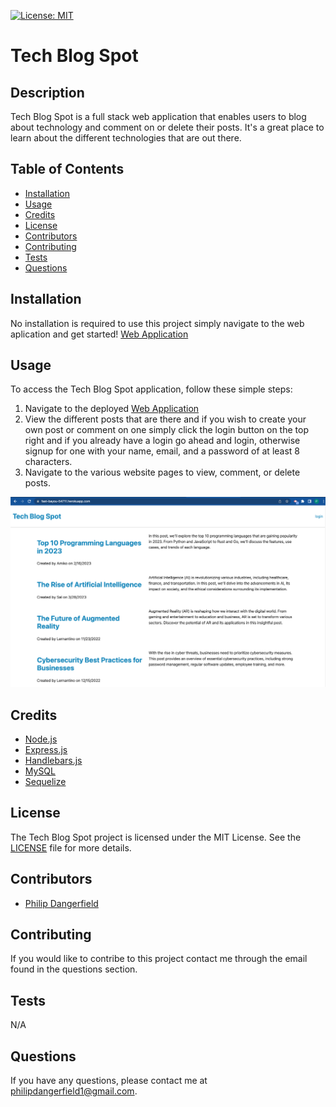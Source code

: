 [![License: MIT](https://img.shields.io/badge/License-MIT-green.svg)](https://opensource.org/licenses/MIT)

# Tech Blog Spot

## Description

Tech Blog Spot is a full stack web application that enables users to blog about technology and comment on or delete their posts. It's a great place to learn about the different technologies that are out there.

## Table of Contents

- [Installation](#installation)
- [Usage](#usage)
- [Credits](#credits)
- [License](#license)
- [Contributors](#contributors)
- [Contributing](#contributing)
- [Tests](#tests)
- [Questions](#questions)

## Installation

No installation is required to use this project simply navigate to the web aplication and get started!
[Web Application](https://fast-bayou-54711.herokuapp.com/)
## Usage

To access the Tech Blog Spot application, follow these simple steps:

1. Navigate to the deployed [Web Application](https://fast-bayou-54711.herokuapp.com/)
2. View the different posts that are there and if you wish to create your own post or comment on one simply click the login button on the top right and if you already have a login go ahead and login, otherwise signup for one with your name, email, and a password of at least 8 characters.
3. Navigate to the various website pages to view, comment, or delete posts.

![Deployed Screenshot](./assets/techblogspot.png)

## Credits

- [Node.js](https://nodejs.org/en)
- [Express.js](https://expressjs.com/)
- [Handlebars.js](https://handlebarsjs.com/)
- [MySQL](https://www.mysql.com/)
- [Sequelize](https://sequelize.org/)

## License

The Tech Blog Spot project is licensed under the MIT License. See the [LICENSE](LICENSE) file for more details.

## Contributors


- [Philip Dangerfield](https://github.com/pdangerfield)

## Contributing

If you would like to contribe to this project contact me through the email found in the questions section.

## Tests

N/A

## Questions

If you have any questions, please contact me at [philipdangerfield1@gmail.com](mailto:philipdangerfield1@gmail.com).